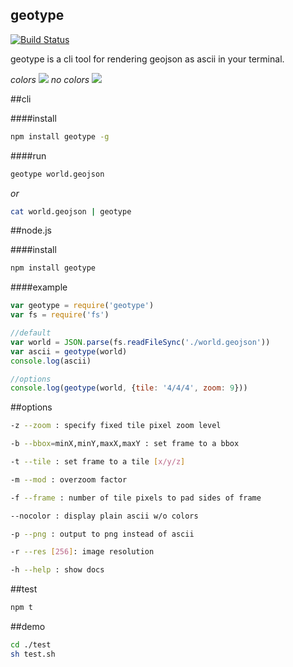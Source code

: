 geotype
---

[![Build Status](https://travis-ci.org/morganherlocker/geotype.svg)](https://travis-ci.org/morganherlocker/geotype)

geotype is a cli tool for rendering geojson as ascii in your terminal.

*colors*
![](https://dl.dropbox.com/s/pd6ewtiuazatwd8/Screenshot%202015-03-12%2000.39.18.png?dl=0)
*no colors*
![](https://dl.dropbox.com/s/m4pq6wqej2hbuhq/Screenshot%202015-03-12%2000.41.56.png?dl=0)

##cli

####install

```sh
npm install geotype -g
```

####run

```sh
geotype world.geojson
```

*or*

```sh
cat world.geojson | geotype
```

##node.js

####install

```sh
npm install geotype
```

####example

```js
var geotype = require('geotype')
var fs = require('fs')

//default
var world = JSON.parse(fs.readFileSync('./world.geojson'))
var ascii = geotype(world)
console.log(ascii)

//options
console.log(geotype(world, {tile: '4/4/4', zoom: 9}))
```

##options

```sh
-z --zoom : specify fixed tile pixel zoom level

-b --bbox=minX,minY,maxX,maxY : set frame to a bbox

-t --tile : set frame to a tile [x/y/z]

-m --mod : overzoom factor

-f --frame : number of tile pixels to pad sides of frame

--nocolor : display plain ascii w/o colors

-p --png : output to png instead of ascii

-r --res [256]: image resolution

-h --help : show docs
```

##test

```sh
npm t
```

##demo

```sh
cd ./test
sh test.sh
```